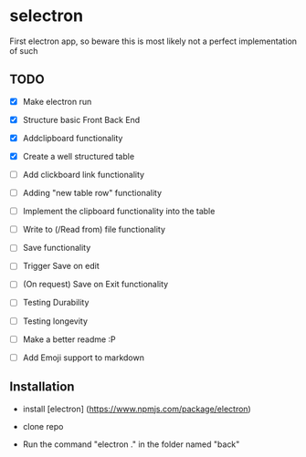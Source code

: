 # selectron
First electron app, so beware this is most likely not a perfect implementation of such

## TODO
- [X] Make electron run
- [X] Structure basic Front Back End
- [X] Addclipboard functionality
- [X] Create a well structured table
- [ ] Add clickboard link functionality
- [ ] Adding "new table row" functionality
- [ ] Implement the clipboard functionality into the table
- [ ] Write to (/Read from) file functionality
- [ ] Save functionality
- [ ] Trigger Save on edit
- [ ] (On request) Save on Exit functionality
- [ ] Testing Durability  
- [ ] Testing longevity 
- [ ] Make a better readme :P
- [ ] Add Emoji support to markdown




## Installation

- install [electron] (https://www.npmjs.com/package/electron)

- clone repo

- Run the command "electron ." in the folder named "back"
